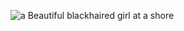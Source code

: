 ![a Beautiful blackhaired girl at a shore](https://cdna.artstation.com/p/assets/images/images/022/635/860/large/abigail-larson-annabel-lee-2019-web.jpg?1576153654)
